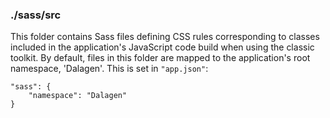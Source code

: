 ### ./sass/src

This folder contains Sass files defining CSS rules corresponding to classes
included in the application's JavaScript code build when using the classic toolkit.
By default, files in this folder are mapped to the application's root namespace, 'Dalagen'.
This is set in `"app.json"`:

    "sass": {
        "namespace": "Dalagen"
    }